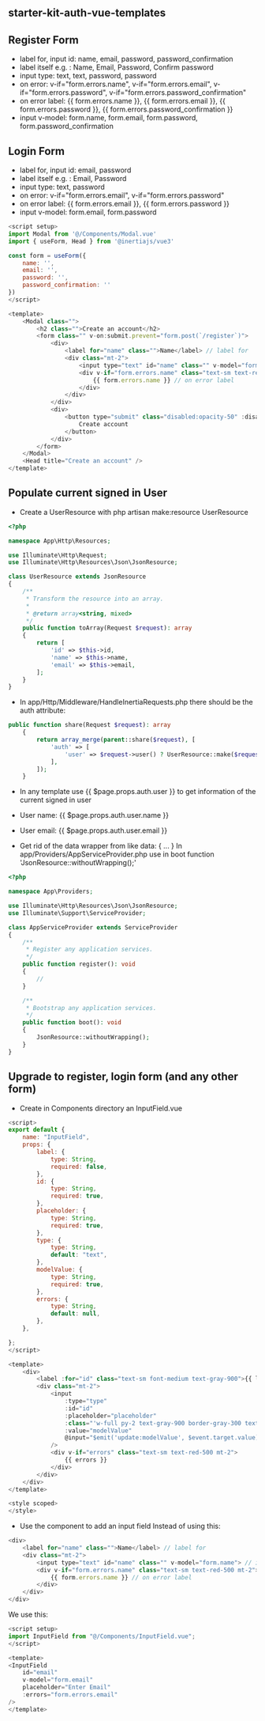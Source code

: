 ## starter-kit-auth-vue-templates

## Register Form
- label for, input id: name, email, password, password_confirmation
- label itself e.g. : Name, Email, Password, Confirm password
- input type: text, text, password, password
- on error: v-if="form.errors.name", v-if="form.errors.email", v-if="form.errors.password", v-if="form.errors.password_confirmation"
- on error label: {{ form.errors.name }}, {{ form.errors.email }}, {{ form.errors.password }}, {{ form.errors.password_confirmation }}
- input v-model: form.name, form.email, form.password, form.password_confirmation

## Login Form
- label for, input id: email, password
- label itself e.g. : Email, Password
- input type: text, password
- on error: v-if="form.errors.email", v-if="form.errors.password"
- on error label: {{ form.errors.email }}, {{ form.errors.password }}
- input v-model: form.email, form.password


```javascript
<script setup>
import Modal from '@/Components/Modal.vue'
import { useForm, Head } from '@inertiajs/vue3'

const form = useForm({
    name: '',
    email: '',
    password: '',
    password_confirmation: ''
})
</script>

<template>
    <Modal class="">
        <h2 class="">Create an account</h2>
        <form class="" v-on:submit.prevent="form.post(`/register`)">
            <div>
                <label for="name" class="">Name</label> // label for
                <div class="mt-2">
                    <input type="text" id="name" class="" v-model="form.name"> // input type, input id, input v-model
                    <div v-if="form.errors.name" class="text-sm text-red-500 mt-2"> // on error
                        {{ form.errors.name }} // on error label
                    </div>
                </div>
            </div>
            <div>
                <button type="submit" class="disabled:opacity-50" :disabled="form.processing">
                    Create account
                </button>
            </div>
        </form>
    </Modal>
    <Head title="Create an account" />
</template>
```

## Populate current signed in User

- Create a UserResource with php artisan make:resource UserResource
```php
<?php

namespace App\Http\Resources;

use Illuminate\Http\Request;
use Illuminate\Http\Resources\Json\JsonResource;

class UserResource extends JsonResource
{
    /**
     * Transform the resource into an array.
     *
     * @return array<string, mixed>
     */
    public function toArray(Request $request): array
    {
        return [
            'id' => $this->id,
            'name' => $this->name,
            'email' => $this->email,
        ];
    }
}
```


- In app/Http/Middleware/HandleInertiaRequests.php there should be the auth attribute:

```php
public function share(Request $request): array
    {
        return array_merge(parent::share($request), [
            'auth' => [
                'user' => $request->user() ? UserResource::make($request->user()) : null
            ],
        ]);
    }
```

- In any template use {{ $page.props.auth.user }} to get information of the current signed in user
- User name: {{ $page.props.auth.user.name }}
- User email: {{ $page.props.auth.user.email }}


- Get rid of the data wrapper from like data: { ... } In app/Providers/AppServiceProvider.php use in boot function 'JsonResource::withoutWrapping();'
```php
<?php

namespace App\Providers;

use Illuminate\Http\Resources\Json\JsonResource;
use Illuminate\Support\ServiceProvider;

class AppServiceProvider extends ServiceProvider
{
    /**
     * Register any application services.
     */
    public function register(): void
    {
        //
    }

    /**
     * Bootstrap any application services.
     */
    public function boot(): void
    {
        JsonResource::withoutWrapping();
    }
}
```

## Upgrade to register, login form (and any other form)
- Create in Components directory an InputField.vue
```javascript
<script>
export default {
    name: "InputField",
    props: {
        label: {
            type: String,
            required: false,
        },
        id: {
            type: String,
            required: true,
        },
        placeholder: {
            type: String,
            required: true,
        },
        type: {
            type: String,
            default: "text",
        },
        modelValue: {
            type: String,
            required: true,
        },
        errors: {
            type: String,
            default: null,
        },
    },

};
</script>

<template>
    <div>
        <label :for="id" class="text-sm font-medium text-gray-900">{{ label }}</label>
        <div class="mt-2">
            <input
                :type="type"
                :id="id"
                :placeholder="placeholder"
                :class="'w-full py-2 text-gray-900 border-gray-300 text-sm ' + (errors ? 'border-red-500' : '')"
                :value="modelValue"
                @input="$emit('update:modelValue', $event.target.value)"
            />
            <div v-if="errors" class="text-sm text-red-500 mt-2">
                {{ errors }}
            </div>
        </div>
    </div>
</template>

<style scoped>
</style>

```
- Use the component to add an input field
Instead of using this:
```javascript
<div>
    <label for="name" class="">Name</label> // label for
    <div class="mt-2">
        <input type="text" id="name" class="" v-model="form.name"> // input type, input id, input v-model
        <div v-if="form.errors.name" class="text-sm text-red-500 mt-2"> // on error
            {{ form.errors.name }} // on error label
        </div>
    </div>
</div>
```

We use this:
```javascript
<script setup>
import InputField from "@/Components/InputField.vue";
</script>

<template>
<InputField
    id="email"
    v-model="form.email"
    placeholder="Enter Email"
    :errors="form.errors.email"
/>
</template>
```
  
